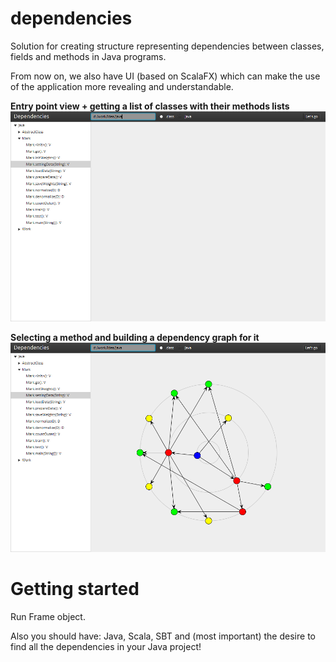 # dependencies

Solution for creating structure representing dependencies between classes, fields and methods in Java programs.

From now on, we also have UI (based on ScalaFX) which can make the use of the application more revealing and understandable.

**Entry point view + getting a list of classes with their methods lists**
![screenshot1](screenshot1.png?raw=true "Start")

**Selecting a method and building a dependency graph for it**
![screenshot2](screenshot2.png?raw=true "Graph")

# Getting started
Run Frame object.

Also you should have:
Java, Scala, SBT and (most important) the desire to find all the dependencies in your Java project!

